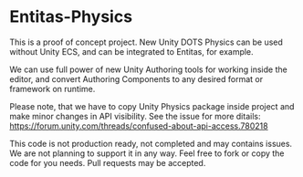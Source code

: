 # Entitas-Physics
 
This is a proof of concept project. New Unity DOTS Physics can be used without Unity ECS, and can be integrated to Entitas, for example.

We can use full power of new Unity Authoring tools for working inside the editor, and convert Authoring Components to any desired format or framework on runtime.

Please note, that we have to copy Unity Physics package inside project and make minor changes in API visibility. See the issue for more ditails: https://forum.unity.com/threads/confused-about-api-access.780218

This code is not production ready, not completed and may contains issues. We are not planning to support it in any way.
Feel free to fork or copy the code for you needs.
Pull requests may be accepted.